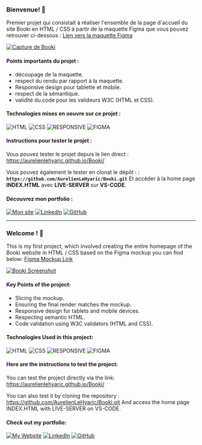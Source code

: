 ### Bienvenue! 👋

Premier projet qui consistait à réaliser l'ensemble de la page d'accueil du site Booki en HTML / CSS à partir de la maquette Figma que vous pouvez retrouver ci-dessous : <a href='https://www.figma.com/design/gtGKzsR8Cs451txBDFn9dc/Maquettes-Booki-(desktop%2C-mobile%2C-tablette)?node-id=3-0&t=TD8WijU8RymyGnnU-1' target="_blank">Lien vers la maquette Figma</a>

<a href="https://aurelienlehyaric.github.io/Booki/" target="_blank">
  <img src="https://aurelienlehyaric/img/booki.jpg" alt="Capture de Booki" />
</a>

#### Points importants du projet :
- découpage de la maquette.
- respect du rendu par rapport à la maquette.
- Responsive design pour tablette et mobile.
- respect de la sémantique.
- validité du code pour les valideurs W3C (HTML et CSS).

#### Technologies mises en oeuvre sur ce projet :

![HTML](https://img.shields.io/badge/HTML-%23FFac45.svg?&style=for-the-badge&logo=html5&logoColor=white&color=orange)
![CSS](https://img.shields.io/badge/CSS-%23FFac45.svg?&style=for-the-badge&logo=css3&logoColor=white&color=blue)
![RESPONSIVE](https://img.shields.io/badge/RESPONSIVE-18A303?&style=for-the-badge&logo=RESPONSIVE&logoColor=white&color=18A303)
![FIGMA](https://img.shields.io/badge/Figma-F24E1E?style=for-the-badge&logo=figma&logoColor=white)

#### Instructions pour tester le projet :<br>
Vous pouvez tester le projet depuis le lien direct : 
https://aurelienlehyaric.github.io/Booki/

Vous pouvez également le tester en clonat le dépôt : :<br>
**`https://github.com/AurelienLeHyaric/Booki.git`**
Et accéder à la home page **INDEX.HTML** avec **LIVE-SERVER** sur **VS-CODE**.<br>



#### Découvrez mon portfolio :
[![Mon site](https://img.shields.io/badge/website-000000?style=for-the-badge&logo=About.me&logoColor=white)](https://www.aurelienlehyaric.com)
[![LinkedIn](https://img.shields.io/badge/linkedin-%230077B5.svg?style=for-the-badge&logo=linkedin&logoColor=white)](https://www.linkedin.com/in/aurelien-le-hyaric/)
[![GitHub](https://img.shields.io/badge/GitHub-100000?style=for-the-badge&logo=github&logoColor=white)](https://github.com/AurelienLeHyaric)




-------------------------------------------------------------------------------------------------------------------------------------------------------------------

### Welcome ! 👋

This is my first project, which involved creating the entire homepage of the Booki website in HTML / CSS based on the Figma mockup you can find below:
[Figma Mockup Link](https://www.figma.com/file/yA7MRETzb30A4r6NUJKFjl/Maquettes-Booki-(desktop%2C-mobile%2C-tablette)?type=design&node-id=3%3A0&t=OXWj7ieXDza8HSvD-1)

<a href="https://aurelienlehyaric.github.io/Booki/" target="_blank">
  <img src="https://aurelienlehyaric/img/booki.jpg" alt="Booki Screenshot" />
</a>

#### Key Points of the project:
- Slicing the mockup.
- Ensuring the final render matches the mockup.
- Responsive design for tablets and mobile devices.
- Respecting semantic HTML.
- Code validation using W3C validators (HTML and CSS).

#### Technologies Used in this project:

![HTML](https://img.shields.io/badge/HTML-%23FFac45.svg?&style=for-the-badge&logo=html5&logoColor=white&color=orange)
![CSS](https://img.shields.io/badge/CSS-%23FFac45.svg?&style=for-the-badge&logo=css3&logoColor=white&color=blue)
![RESPONSIVE](https://img.shields.io/badge/RESPONSIVE-18A303?&style=for-the-badge&logo=RESPONSIVE&logoColor=white&color=18A303)
![FIGMA](https://img.shields.io/badge/Figma-F24E1E?style=for-the-badge&logo=figma&logoColor=white)

#### Here are the instructions to test the project:<br>
You can test the project directly via the link:
https://aurelienlehyaric.github.io/Booki/

You can also test it by cloning the repository :<br>
https://github.com/AurelienLeHyaric/Booki.git
And access the home page INDEX.HTML with LIVE-SERVER on VS-CODE.<br>

#### Check out my portfolio:
[![My Website](https://img.shields.io/badge/website-000000?style=for-the-badge&logo=About.me&logoColor=white)](https://www.aurelienlehyaric.com)
[![LinkedIn](https://img.shields.io/badge/linkedin-%230077B5.svg?style=for-the-badge&logo=linkedin&logoColor=white)](https://www.linkedin.com/in/aurelien-le-hyaric/)
[![GitHub](https://img.shields.io/badge/GitHub-100000?style=for-the-badge&logo=github&logoColor=white)](https://github.com/AurelienLeHyaric)
